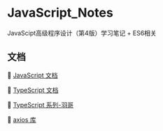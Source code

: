 # JavaScript_Notes
JavaScipt高级程序设计（第4版）学习笔记 + ES6相关


## 文档

🔗  [JavaScript 文档](https://developer.mozilla.org/zh-CN/docs/Web/JavaScript)

🔗  [TypeScript 文档](https://www.typescriptlang.org/zh/)

🔗  [TypeScript 系列-羽哥](https://ts.yayujs.com/)

🔗  [axios 库](https://axios-http.com/)
